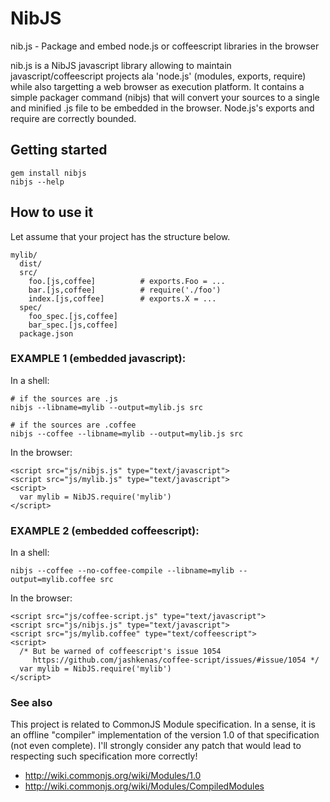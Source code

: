 # NibJS

nib.js - Package and embed node.js or coffeescript libraries in the browser

nib.js is a NibJS javascript library allowing to maintain javascript/coffeescript projects 
ala 'node.js' (modules, exports, require) while also targetting a web browser as execution 
platform. It contains a simple packager command (nibjs) that will convert your sources to a 
single and minified .js file to be embedded in the browser. Node.js's exports and require 
are correctly bounded.

## Getting started

    gem install nibjs
    nibjs --help 

## How to use it

Let assume that your project has the structure below. 

    mylib/
      dist/
      src/
        foo.[js,coffee]          # exports.Foo = ...
        bar.[js,coffee]          # require('./foo')
        index.[js,coffee]        # exports.X = ...
      spec/
        foo_spec.[js,coffee]
        bar_spec.[js,coffee]
      package.json

### EXAMPLE 1 (embedded javascript):

  In a shell:

    # if the sources are .js
    nibjs --libname=mylib --output=mylib.js src

    # if the sources are .coffee
    nibjs --coffee --libname=mylib --output=mylib.js src

  In the browser:

    <script src="js/nibjs.js" type="text/javascript">
    <script src="js/mylib.js" type="text/javascript">
    <script>
      var mylib = NibJS.require('mylib')
    </script>

### EXAMPLE 2 (embedded coffeescript):

  In a shell:

    nibjs --coffee --no-coffee-compile --libname=mylib --output=mylib.coffee src

  In the browser:

    <script src="js/coffee-script.js" type="text/javascript">
    <script src="js/nibjs.js" type="text/javascript">
    <script src="js/mylib.coffee" type="text/coffeescript">
    <script>
      /* But be warned of coffeescript's issue 1054
         https://github.com/jashkenas/coffee-script/issues/#issue/1054 */
      var mylib = NibJS.require('mylib')
    </script>

### See also

This project is related to CommonJS Module specification. In a sense, it is an offline 
"compiler" implementation of the version 1.0 of that specification (not even complete).
I'll strongly consider any patch that would lead to respecting such specification more
correctly!

* http://wiki.commonjs.org/wiki/Modules/1.0
* http://wiki.commonjs.org/wiki/Modules/CompiledModules